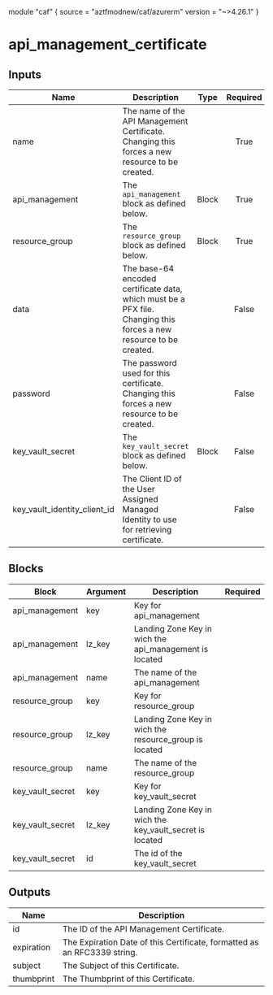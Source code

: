 module "caf" {
  source  = "aztfmodnew/caf/azurerm"
  version = "~>4.26.1"
}

# api_management_certificate

## Inputs
| Name | Description | Type | Required |
|------|-------------|------|:--------:|
|name| The name of the API Management Certificate. Changing this forces a new resource to be created.||True|
|api_management|The `api_management` block as defined below.|Block|True|
|resource_group|The `resource_group` block as defined below.|Block|True|
|data| The base-64 encoded certificate data, which must be a PFX file. Changing this forces a new resource to be created.||False|
|password| The password used for this certificate. Changing this forces a new resource to be created.||False|
|key_vault_secret|The `key_vault_secret` block as defined below.|Block|False|
|key_vault_identity_client_id| The Client ID of the User Assigned Managed Identity to use for retrieving certificate.||False|

## Blocks
| Block | Argument | Description | Required |
|-------|----------|-------------|----------|
|api_management| key | Key for  api_management||| Required if  |
|api_management| lz_key |Landing Zone Key in wich the api_management is located|||True|
|api_management| name | The name of the api_management |||True|
|resource_group| key | Key for  resource_group||| Required if  |
|resource_group| lz_key |Landing Zone Key in wich the resource_group is located|||True|
|resource_group| name | The name of the resource_group |||True|
|key_vault_secret| key | Key for  key_vault_secret||| Required if  |
|key_vault_secret| lz_key |Landing Zone Key in wich the key_vault_secret is located|||False|
|key_vault_secret| id | The id of the key_vault_secret |||False|

## Outputs
| Name | Description |
|------|-------------|
|id|The ID of the API Management Certificate.|||
|expiration|The Expiration Date of this Certificate, formatted as an RFC3339 string.|||
|subject|The Subject of this Certificate.|||
|thumbprint|The Thumbprint of this Certificate.|||
